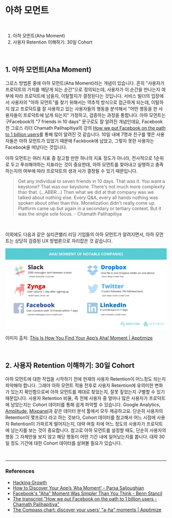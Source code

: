 # 아하 모먼트

<br>

1. 아하 모먼트(Aha Moment)
2. 사용자 Retention 이해하기: 30일 Cohort

<br>

## 1. 아하 모먼트(Aha Moment)

그로스 방법론 중에 아하 모먼트(Aha Moment)라는 개념이 있습니다. 흔히 "사용자가 프로덕트의 가치를 깨닫게 되는 순간"으로 정의되는데, 사용자가 이 순간을 만나는지 여부에 따라 프로덕트에 남을지, 이탈할지가 결정된다는 것입니다. 서비스 빌더의 입장에서 사용자의 "아하 모먼트"를 찾기 위해서는 역추적 방식으로 접근하게 되는데, 이탈하지 않고 프로덕트를 잘 사용하고 있는 사용자들의 행동을 분석해서 "어떤 행동을 한 사용자들이 프로덕트에 남게 되는지" 가정하고, 검증하는 과정을 통합니다. 아하 모먼트는 구Facebook의 "7 friends in 10 days" 문구로도 잘 알려진 개념인데요, Facebook 전 그로스 리더 Chamath Palihapitiya의 강의 [How we put Facebook on the path to 1 billion users](https://www.youtube.com/watch?v=raIUQP71SBU)를 통해 많이 알려진 것 같습니다. 10일 내에 7명과 친구를 맺은 사용자들은 아하 모먼트가 있었기 때문에 Fackbook에 남았고, 그렇지 못한 사용자는 Facebook을 떠났다는 것입니다. 

아하 모먼트는 여러 지표 중 참고할 만한 하나의 지표 정도가 아니라, 전사적으로 1순위로 두고 푸쉬해야하는 지표라는 것이 중요한데, 아하 모먼트를 찾아내고 실행하고 충족하는지의 여부에 따라 프로덕트의 생과 사가 결정될 수 있기 때문입니다.

> Get any individual to seven friends in 10 days. That was it. You want a keystone? That was our keystone. There's not much more complexity than that. (...ABBR...) Then what we did at that company was we talked about nothing else. Every Q&A, every all hands nothing was spoken about other than this. Monetization didn't really come up. Platform came up but again in a secondary or tertiary context. But it was the single sole focus. - Chamath Palihapitiya

<br>

이외에도 다음과 같은 실리콘밸리 리딩 기업들의 아하 모먼트가 알려지면서, 아하 모먼트는 상당히 검증된 UX 방법론으로 자리잡은 것 같습니다.

<img src="./../img/aha.png" />

이미지 출처: [This Is How You Find Your App’s Aha! Moment | Apptimize](https://apptimize.com/blog/2016/02/this-is-how-you-find-your-apps-aha-moment/)

<br>

## 2. 사용자 Retention 이해하기: 30일 Cohort

아하 모먼트에 대한 작업을 시작하기 전에 현재의 사용자 Retention이 어느정도 되는지 파악해야 합니다. 그래야 아하 모먼트 적용 전후로 사용자 Retention에 유의미한 변화가 있는지 확인함으로써 아하 모먼트를 제대로 찾았는지, 잘못 짚었는지 구별할 수 있기 때문입니다. 사용자 Retention 비율, 즉 전체 사용자 중 얼마나 많은 사용자가 프로덕트에 남았는지는 Cohort 데이터를 통해 쉽게 파악할 수 있습니다. Google Analytics, [Amplitude](https://amplitude.com/), [Mixpanel](https://mixpanel.com/)과 같은 데이터 분석 툴에서 모두 제공하고요. 단순히 사용자의 Retention이 몇프로다 라고 하는 것보다, Cohort 데이터를 참고해서 어느 시점에 사용자 Retention이 가파르게 떨어지는지, 대략 며칠 차에 어느 정도의 사용자가 프로덕트에 남는지를 보는 것이 중요합니다. 참고로 아하 모먼트를 설정할 때도, 단순히 사용자의 행동 그 자체만을 보지 않고 해당 행동이 어떤 기간 내에 일어났는지를 봅니다. 대략 30일 정도 기간에 대한 Cohort 데이터를 살펴볼 필요가 있습니다.

<br>

---

### References

- [Hacking Growth](https://www.amazon.com/Hacking-Growth-Fastest-Growing-Companies-Breakout/dp/045149721X/ref=sr_1_3?crid=V118U0XWR957&keywords=hacking+growth&qid=1550318327&s=gateway&sprefix=hacking+growth%2Caps%2C208&sr=8-3)
- [How to Discover Your App’s ‘Aha Moment’ - Parsa Saljoughian](https://medium.com/parsa-vc/how-to-discover-your-apps-aha-moment-5f75dd7b6536)
- [Facebook's "Aha" Moment Was Simpler Than You Think - Benn Stancil](https://mode.com/blog/facebook-aha-moment-simpler-than-you-think/)
- [The transcript "How we put Facebook on the path to 1 billion users - Chamath Palihapitiya"](https://genius.com/Chamath-palihapitiya-how-we-put-facebook-on-the-path-to-1-billion-users-annotated)
- [The Compass chart: discover your users' "a-ha" moments | Apptimize](https://help.amplitude.com/hc/en-us/articles/235147347-The-Compass-chart-discover-your-users-a-ha-moments)
